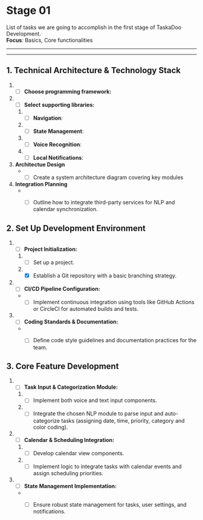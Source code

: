 <!-- Finish -->

# Stage 01

List of tasks we are going to accomplish in the first stage of TaskaDoo Development.\
**Focus**: Basics, Core functionalities

***
***

## 1. Technical Architecture & Technology Stack

1. - [ ] **Choose programming framework:** 
2. - [ ] **Select supporting libraries:**
    1. - [ ] **Navigation**:
    2. - [ ] **State Management**:
    3. - [ ] **Voice Recognition**:
    4. - [ ] **Local Notifications**:
3. **Architectue Design**
   - - [ ] Create a system architecture diagram covering key modules
4. **Integration Planning**
      - - [ ] Outline how to integrate third-party services for NLP and calendar synchronization.
  

## 2. Set Up Development Environment 

1. - [ ] **Project Initialization:**
   1. - [ ] Set up a project.
   2. - [x] Establish a Git repository with a basic branching strategy.
2. - [ ] **CI/CD Pipeline Configuration:**
   - - [ ] Implement continuous integration using tools like GitHub Actions or CircleCI for automated builds and tests.
3. - [ ] **Coding Standards & Documentation:**
   - - [ ] Define code style guidelines and documentation practices for the team.
  

## 3. Core Feature Development

1. - [ ] **Task Input & Categorization Module:**
   1. - [ ] Implement both voice and text input components.
   2. - [ ] Integrate the chosen NLP module to parse input and auto-categorize tasks (assigning date, time, priority, category and color coding).
2. - [ ] **Calendar & Scheduling Integration:**
   1. - [ ] Develop calendar view components.
   2. - [ ] Implement logic to integrate tasks with calendar events and assign scheduling priorities.
3. - [ ] **State Management Implementation:**
   - - [ ] Ensure robust state management for tasks, user settings, and notifications.











